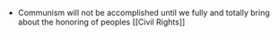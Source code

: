 - Communism will not be accomplished until we fully and totally bring about the honoring of peoples [[Civil Rights]]
